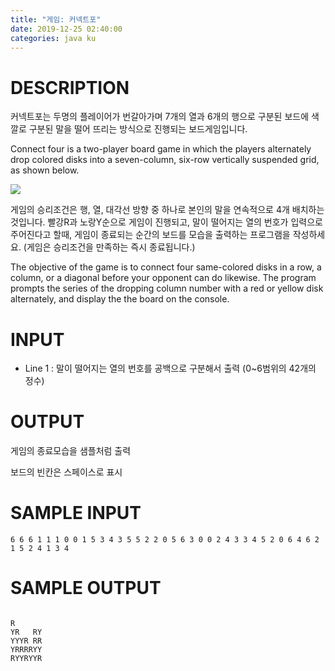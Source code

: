 ```yaml
---
title: "게임: 커넥트포"
date: 2019-12-25 02:40:00
categories: java ku
---
```


# DESCRIPTION
커넥트포는 두명의 플레이어가 번갈아가며 7개의 열과 6개의 행으로 구분된 보드에 색깔로 구분된 말을 떨어 뜨리는 방식으로 진행되는 보드게임입니다.

Connect four is a two-player board game in which the players alternately drop colored disks into a seven-column, six-row vertically suspended grid, as shown below.


![](https://md.withcs.net/img/java2015/connect_four.png)


게임의 승리조건은 행, 열, 대각선 방향 중 하나로 본인의 말을 연속적으로 4개 배치하는 것입니다. 빨강R과 노랑Y순으로 게임이 진행되고, 말이 떨어지는 열의 번호가 입력으로 주어진다고 할때, 게임이 종료되는 순간의 보드를 모습을 출력하는 프로그램을 작성하세요. (게임은 승리조건을 만족하는 즉시 종료됩니다.)

The objective of the game is to connect four same-colored disks in a row, a column, or a diagonal before your opponent can do likewise. The program prompts the series of the dropping column number with a red or yellow disk alternately, and display the the board on the console.

 

# INPUT
* Line 1 : 말이 떨어지는 열의 번호를 공백으로 구분해서 출력 (0~6범위의 42개의 정수)

# OUTPUT
게임의 종료모습을 샘플처럼 출력

보드의 빈칸은 스페이스로 표시

# SAMPLE INPUT
```
6 6 6 1 1 1 0 0 1 5 3 4 3 5 5 2 2 0 5 6 3 0 0 2 4 3 3 4 5 2 0 6 4 6 2 1 5 2 4 1 3 4
```
# SAMPLE OUTPUT
```
     
R     
YR   RY
YYYR RR
YRRRRYY
RYYRYYR
```

<script src="https://gist.github.com/DetegiCE/06caaa05ca17c40490f99f01b989c9a7.js"></script>
